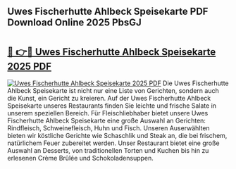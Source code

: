 ## Uwes Fischerhutte Ahlbeck Speisekarte PDF Download Online 2025 PbsGJ

# <h2><a href="http://gc8opwx.nevu.top/?p=Uwes+Fischerhutte+Ahlbeck+Speisekarte">🔗 👉🔴 Uwes Fischerhutte Ahlbeck Speisekarte 2025 PDF</a></h2>

[![Uwes Fischerhutte Ahlbeck Speisekarte 2025 PDF](https://i.imgur.com/dBaPXMq.png)](http://gc8opwx.nevu.top/?p=Uwes+Fischerhutte+Ahlbeck+Speisekarte)
Die Uwes Fischerhutte Ahlbeck Speisekarte ist nicht nur eine Liste von Gerichten, sondern auch die Kunst, ein Gericht zu kreieren. Auf der Uwes Fischerhutte Ahlbeck Speisekarte unseres Restaurants finden Sie leichte und frische Salate in unserem speziellen Bereich. Für Fleischliebhaber bietet unsere Uwes Fischerhutte Ahlbeck Speisekarte eine große Auswahl an Gerichten: Rindfleisch, Schweinefleisch, Huhn und Fisch. Unseren Auserwählten bieten wir köstliche Gerichte wie Schaschlik und Steak an, die bei frischem, natürlichem Feuer zubereitet werden. Unser Restaurant bietet eine große Auswahl an Desserts, von traditionellen Torten und Kuchen bis hin zu erlesenen Crème Brûlée und Schokoladensuppen.
